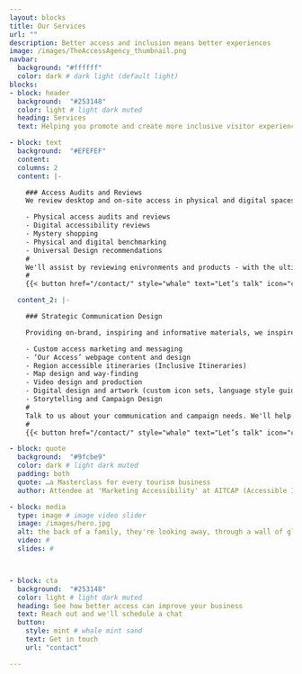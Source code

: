 ```yaml
---
layout: blocks
title: Our Services
url: ""
description: Better access and inclusion means better experiences
image: /images/TheAccessAgency_thumbnail.png
navbar:
  background: "#ffffff"
  color: dark # dark light (default light)
blocks:
- block: header
  background:  "#253148"
  color: light # light dark muted
  heading: Services
  text: Helping you promote and create more inclusive visitor experiences.

- block: text
  background:  "#EFEFEF"
  content:
  columns: 2
  content: |-

    ### Access Audits and Reviews
    We review desktop and on-site access in physical and digital spaces. Understanding existing circumstances allows for quick wins, a broader overview and the roadmap to more inclusive experiences.

    - Physical access audits and reviews
    - Digital accessibility reviews
    - Mystery shopping
    - Physical and digital benchmarking
    - Universal Design recommendations
    #
    We'll assist by reviewing enivronments and products - with the ultimate aim of making spaces barrier-free and services more equitable and enjoyable.
    #
    {{< button href="/contact/" style="whale" text="Let’s talk" icon="chevron-right" >}}

  content_2: |-

    ### Strategic Communication Design

    Providing on-brand, inspiring and informative materials, we inspire better visitation. Aligning expectations, enhancing good-will and building the assets you need for the future of tourism.

    - Custom access marketing and messaging
    - ‘Our Access’ webpage content and design
    - Region accessible itineraries (Inclusive Itineraries)
    - Map design and way-finding
    - Video design and production
    - Digital design and artwork (custom icon sets, language style guides, )
    - Storytelling and Campaign Design
    #
    Talk to us about your communication and campaign needs. We'll help you reach customers at all stages of their journey - helping them travel better and live well.
    #
    {{< button href="/contact/" style="whale" text="Let’s talk" icon="chevron-right" >}}

- block: quote
  background:  "#9fcbe9"
  color: dark # light dark muted
  padding: both
  quote: …a Masterclass for every tourism business
  author: Attendee at 'Marketing Accessibility' at AITCAP (Accessible Inclusive Conference)

- block: media
  type: image # image video slider
  image: /images/hero.jpg
  alt: the back of a family, they're looking away, through a wall of glass to an aquarium - a seal swims by with a stream of small bubbles trailing after it
  video: #
  slides: #



- block: cta
  background:  "#253148"
  color: light # light dark muted
  heading: See how better access can improve your business
  text: Reach out and we'll schedule a chat
  button:
    style: mint # whale mint sand
    text: Get in touch
    url: "contact"

---
```

